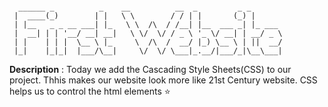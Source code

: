 ```text

  ______ _          _    __          __  _         _ _       
 |  ____(_)        | |   \ \        / / | |       (_) |      
 | |__   _ _ __ ___| |_   \ \  /\  / /__| |__  ___ _| |_ ___ 
 |  __| | | '__/ __| __|   \ \/  \/ / _ \ '_ \/ __| | __/ _ \
 | |    | | |  \__ \ |_     \  /\  /  __/ |_) \__ \ | ||  __/
 |_|    |_|_|  |___/\__|     \/  \/ \___|_.__/|___/_|\__\___|

```

**Description** : Today we add the Cascading Style Sheets(CSS) to our project. Thhis makes our website look more like 21st Century website. CSS helps us to control the html elements :star:
